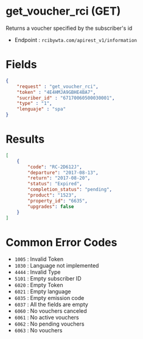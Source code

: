 # get_voucher_rci (GET)

Returns a voucher specified by the subscriber's id

* Endpoint : ```rcibywta.com/apirest_v1/information```

# Fields

```JSON
{
    "request" : "get_voucher_rci",
    "token" : "4E4HMJA9GBHE4BA7",
    "sucriber_id" : "67170060500030001",
    "type" : "1",
    "lenguaje" : "spa"
}
```

# Results

```JSON
[
    {
        "code": "RC-2D612J",
        "departure": "2017-08-13",
        "return": "2017-08-20",
        "status": "Expired",
        "completion_status": "pending",
        "product": "1523",
        "property_id": "6635",
        "upgrades": false
    }
]
```

# Common Error Codes

* ```1005``` : Invalid Token
* ```1030``` : Language not implemented
* ```4444``` : Invalid Type
* ```5101``` : Empty subscriber ID
* ```6020``` : Empty Token
* ```6021``` : Empty language
* ```6035``` : Empty emission code
* ```6037``` : All the fields are empty
* ```6060``` : No vouchers canceled
* ```6061``` : No active vouchers
* ```6062``` : No pending vouchers
* ```6063``` : No vouchers
